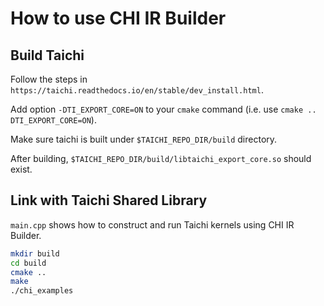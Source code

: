 # How to use CHI IR Builder

## Build Taichi

Follow the steps in `https://taichi.readthedocs.io/en/stable/dev_install.html`.

Add option `-DTI_EXPORT_CORE=ON` to your `cmake` command (i.e. use `cmake .. DTI_EXPORT_CORE=ON`).

Make sure taichi is built under `$TAICHI_REPO_DIR/build` directory.

After building, `$TAICHI_REPO_DIR/build/libtaichi_export_core.so` should exist.

## Link with Taichi Shared Library

`main.cpp` shows how to construct and run Taichi kernels using CHI IR Builder.

```bash
mkdir build
cd build
cmake ..
make
./chi_examples
```
